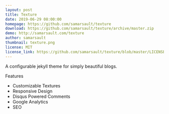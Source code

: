 ```yaml
---
layout: post
title: Texture
date: 2019-06-29 08:00:00
homepage: https://github.com/samarsault/texture
download: https://github.com/samarsault/texture/archive/master.zip
demo: http://samarsault.com/texture
author: samarsault
thumbnail: texture.png
license: MIT
license_link: https://github.com/samarsault/texture/blob/master/LICENSE.txt
---
```


A configurable jekyll theme for simply beautiful blogs.

Features

- Customizable Textures
- Responsive Design
- Disqus Powered Comments
- Google Analytics
- SEO
